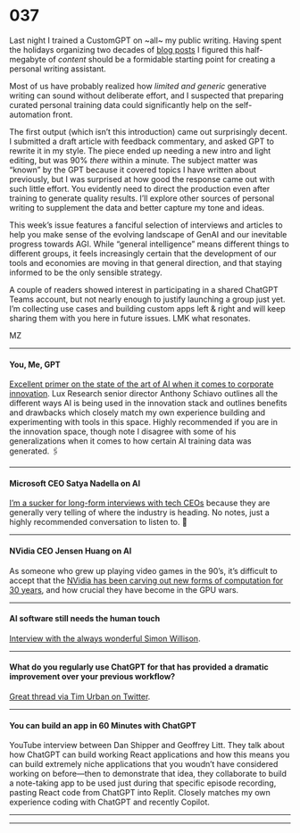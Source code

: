 # 037

Last night I trained a CustomGPT on ~all~ my public writing. Having spent the holidays organizing two decades of [blog posts](https://michellzappa.com/blog/) I figured this half-megabyte of _content_ should be a formidable starting point for creating a personal writing assistant.

Most of us have probably realized how _limited and generic_ generative writing can sound without deliberate effort, and I suspected that preparing curated personal training data could significantly help on the self-automation front.

The first output \(which isn’t this introduction\) came out surprisingly decent. I submitted a draft article with feedback commentary, and asked GPT to rewrite it in my style. The piece ended up needing a new intro and light editing, but was 90% _there_ within a minute. The subject matter was “known” by the GPT because it covered topics I have written about previously, but I was surprised at how good the response came out with such little effort. You evidently need to direct the production even after training to generate quality results. I’ll explore other sources of personal writing to supplement the data and better capture my tone and ideas.

This week’s issue features a fanciful selection of interviews and articles to help you make sense of the evolving landscape of GenAI and our inevitable progress towards AGI. While “general intelligence” means different things to different groups, it feels increasingly certain that the development of our tools and economies are moving in that general direction, and that staying informed to be the only sensible strategy.

A couple of readers showed interest in participating in a shared ChatGPT Teams account, but not nearly enough to justify launching a group just yet. I’m collecting use cases and building custom apps left & right and will keep sharing them with you here in future issues. LMK what resonates.

MZ

* * *

#### You, Me, GPT

[Excellent primer on the state of the art of AI when it comes to corporate innovation](https://www.youtube.com/watch?v=HyYDfzUFaBw). Lux Research senior director Anthony Schiavo outlines all the different ways AI is being used in the innovation stack and outlines benefits and drawbacks which closely match my own experience building and experimenting with tools in this space. Highly recommended if you are in the innovation space, though note I disagree with some of his generalizations when it comes to how certain AI training data was generated. 🖇️

* * *

#### Microsoft CEO Satya Nadella on AI

[I’m a sucker for long-form interviews with tech CEOs](https://www.youtube.com/watch?v=p--YZ1QKVj4) because they are generally very telling of where the industry is heading. No notes, just a highly recommended conversation to listen to. 🏏

* * *

#### NVidia CEO Jensen Huang on AI

As someone who grew up playing video games in the 90’s, it’s difficult to accept that the [NVidia has been carving out new forms of computation for 30 years](https://www.youtube.com/watch?v=Pkj-BLHs6dE), and how crucial they have become in the GPU wars.

* * *

#### AI software still needs the human touch

[Interview with the always wonderful Simon Willison](https://www.theregister.com/2024/01/24/willison_ai_software_development/).

* * *

#### What do you regularly use ChatGPT for that has provided a dramatic improvement over your previous workflow?

[Great thread via Tim Urban on Twitter](https://twitter.com/waitbutwhy/status/1749952665906225344?s=12).

* * *

#### You can build an app in 60 Minutes with ChatGPT

YouTube interview between Dan Shipper and Geoffrey Litt. They talk about how ChatGPT can build working React applications and how this means you can build extremely niche applications that you woudn’t have considered working on before—then to demonstrate that idea, they collaborate to build a note-taking app to be used just during that specific episode recording, pasting React code from ChatGPT into Replit. Closely matches my own experience coding with ChatGPT and recently Copilot.

* * *

* * *